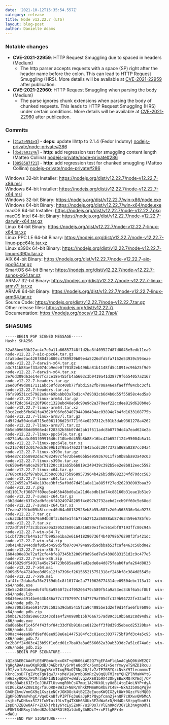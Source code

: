 ```yaml
---
date: '2021-10-12T15:35:54.557Z'
category: release
title: Node v12.22.7 (LTS)
layout: blog-post
author: Danielle Adams
---
```


### Notable changes

- **CVE-2021-22959**: HTTP Request Smuggling due to spaced in headers (Medium)
  - The http parser accepts requests with a space (SP) right after the header name before the colon. This can lead to HTTP Request Smuggling (HRS). More details will be available at [CVE-2021-22959](https://cve.mitre.org/cgi-bin/cvename.cgi?name=CVE-2021-22959) after publication.
- **CVE-2021-22960**: HTTP Request Smuggling when parsing the body (Medium)
  - The parse ignores chunk extensions when parsing the body of chunked requests. This leads to HTTP Request Smuggling (HRS) under certain conditions. More details will be available at [CVE-2021-22960](https://cve.mitre.org/cgi-bin/cvename.cgi?name=CVE-2021-22960) after publication.

### Commits

- [[`21a2e554e3`](https://github.com/nodejs/node/commit/21a2e554e3)] - **deps**: update llhttp to 2.1.4 (Fedor Indutny) [nodejs-private/node-private#286](https://github.com/nodejs-private/node-private/pull/286)
- [[`d5d3a03246`](https://github.com/nodejs/node/commit/d5d3a03246)] - **http**: add regression test for smuggling content length (Matteo Collina) [nodejs-private/node-private#286](https://github.com/nodejs-private/node-private/pull/286)
- [[`0858587f21`](https://github.com/nodejs/node/commit/0858587f21)] - **http**: add regression test for chunked smuggling (Matteo Collina) [nodejs-private/node-private#286](https://github.com/nodejs-private/node-private/pull/286)

Windows 32-bit Installer: https://nodejs.org/dist/v12.22.7/node-v12.22.7-x86.msi \
Windows 64-bit Installer: https://nodejs.org/dist/v12.22.7/node-v12.22.7-x64.msi \
Windows 32-bit Binary: https://nodejs.org/dist/v12.22.7/win-x86/node.exe \
Windows 64-bit Binary: https://nodejs.org/dist/v12.22.7/win-x64/node.exe \
macOS 64-bit Installer: https://nodejs.org/dist/v12.22.7/node-v12.22.7.pkg \
macOS Intel 64-bit Binary: https://nodejs.org/dist/v12.22.7/node-v12.22.7-darwin-x64.tar.gz \
Linux 64-bit Binary: https://nodejs.org/dist/v12.22.7/node-v12.22.7-linux-x64.tar.xz \
Linux PPC LE 64-bit Binary: https://nodejs.org/dist/v12.22.7/node-v12.22.7-linux-ppc64le.tar.xz \
Linux s390x 64-bit Binary: https://nodejs.org/dist/v12.22.7/node-v12.22.7-linux-s390x.tar.xz \
AIX 64-bit Binary: https://nodejs.org/dist/v12.22.7/node-v12.22.7-aix-ppc64.tar.gz \
SmartOS 64-bit Binary: https://nodejs.org/dist/v12.22.7/node-v12.22.7-sunos-x64.tar.xz \
ARMv7 32-bit Binary: https://nodejs.org/dist/v12.22.7/node-v12.22.7-linux-armv7l.tar.xz \
ARMv8 64-bit Binary: https://nodejs.org/dist/v12.22.7/node-v12.22.7-linux-arm64.tar.xz \
Source Code: https://nodejs.org/dist/v12.22.7/node-v12.22.7.tar.gz \
Other release files: https://nodejs.org/dist/v12.22.7/ \
Documentation: https://nodejs.org/docs/v12.22.7/api/

### SHASUMS

```
-----BEGIN PGP SIGNED MESSAGE-----
Hash: SHA256

32a88bed33b22ac4c7c0a11a66857748f1d2ba8f409527d87d0045e5edb11ea9  node-v12.22.7-aix-ppc64.tar.gz
4fa5bdee2ac420f8043b800c4789929b09e4a5226dfd5fa7162e53939c594eae  node-v12.22.7-darwin-x64.tar.gz
a3c711b88aef33a074cb9ede0f70182eb496ba81b1148fd5c1891ec96b25f9d9  node-v12.22.7-darwin-x64.tar.xz
3e76d309d63e14e7fcace18e455fb4a5603c3b9419a41d38779f6554057a2167  node-v12.22.7-headers.tar.gz
26ed0f49d8017111abc58fd8c408b77fabd15a2fb708a46eafaefff84cbc3cf1  node-v12.22.7-headers.tar.xz
76fa99531cc57982e9a469babb03a7bd1c47d9392cb6d4b0d55f55858c4ed5a0  node-v12.22.7-linux-arm64.tar.gz
b10df2dc3642c20f96dc1328ebd48e6dc90e9d2a370eef22ccdee819d620b0e6  node-v12.22.7-linux-arm64.tar.xz
53cd2eeb5fbd41fa43620f06fe6340794498d434ac03894e7b4fd1633108775b  node-v12.22.7-linux-armv7l.tar.gz
4d9f2da504cda6715e6061196d23f771f64e0297312c501b3dab9361278a4262  node-v12.22.7-linux-armv7l.tar.xz
8b5db09688dd0966e4cf28332b36b07dd2ab1f611adc8b0770dc4a7ead624e2a  node-v12.22.7-linux-ppc64le.tar.gz
e0274a9aa3c003f0991646cf10be0d455b8b88e16bc42b652f124e95004b5a14  node-v12.22.7-linux-ppc64le.tar.xz
6c215740f2c017edc8d99b12f95a47623f4643acdc2047372a868a0287cc04a4  node-v12.22.7-linux-s390x.tar.gz
9b4e87c1b58982dac7682497cfe72bee06bb5e959367011f760b8aba93a40c03  node-v12.22.7-linux-s390x.tar.xz
0c650e494a0ce293fb1220cc81ab5b6b819c249439c392b5ee2e8b812eec5592  node-v12.22.7-linux-x64.tar.gz
2768bc01d2f97ab8135b8c03b275b9689573964b426b5dd9082334fd70dcc583  node-v12.22.7-linux-x64.tar.xz
072224552a7548e183ee3bfc5af0d67d451a8a11a885ff27ed262038903baa39  node-v12.22.7.pkg
dd11017cf3687ff89ee6e465b48bd0a1a21d0abdb1bd74c88160b31eae1b51e9  node-v12.22.7-sunos-x64.tar.gz
c3b2d4ddc637e2adbfce6f49249748205f4c897b2732aebd2ccb9ff60c5e68ed  node-v12.22.7-sunos-x64.tar.xz
f7eaea2f9fbd09b8fceec40d64a00132928eb8b55a587c2d0a563536e3da9273  node-v12.22.7.tar.gz
cc6a23b44870679a94bd8f3c8d4e1f4b77bb2712a36888ab87463459e6785f6b  node-v12.22.7.tar.xz
372adf19f7f3c3b2cea0a320523600ca8a16020e1fec561ebf87193ffc80c94a  node-v12.22.7-win-x64.7z
51cbf739cfb44a1cffb995ae1ba3e616418280736f4b40798676290f3fa421dc  node-v12.22.7-win-x64.zip
30b414b3944cd8f8d54b459d5fb87c04794a99d59dbbab53fcafe463c50bd0e2  node-v12.22.7-win-x86.7z
1604e00e83e72af2cfe4bfe87345b32069f8d96ed7e54398683151d2c9c477e5  node-v12.22.7-win-x86.zip
6d416829df54917a45e754723b685aa097ad2ede8a4d875faab0fafa264d8833  node-v12.22.7-x64.msi
6969d5fe47249ee8d89a12fb7396cf261565215751318cf246bf8c384d85545e  node-v12.22.7-x86.msi
1af4fcf2daba5a76c2159db1c8f10174e2a7710626774314ee09504ebc113a12  win-x64/node.exe
28e5c24831deedbf4fb8a9560f2c4f95205479c589f54a9a53ec346f6a5cf8bf  win-x64/node.lib
08d36eea4914be643b486a77c1707997c15d7779a705dfc129b94722fe32adf2  win-x64/node_pdb.7z
a9ea708a58ae5914729c583a39da05415fca9c40855e1d2ef9d14fae6fb76096  win-x64/node_pdb.zip
3b0b1763bda58e6c3343cd1e4f240980b15b76a6757ad89c319b5a82c8d94d92  win-x86/node.exe
dad0e6bef1c45f4f43fbf84c33df6b910ace8122eff3f8d39d5ebecd25320ba4  win-x86/node.lib
b00ac44eea98fd9efd8ee958e6a14475184fc3c81ecc3037775bf8fd3c4a5c95  win-x86/node_pdb.7z
0c2b8ff24d03c423b59f1e6cd01c7ba03a3a6566662a39ab393dc7a51c674a0c  win-x86/node_pdb.zip
-----BEGIN PGP SIGNATURE-----

iQIzBAEBCAAdFiEEdPEmArbxxOkT+qN606iWE2Q7YgEFAmFlqAoACgkQ06iWE2Q7
YgHgABAAsewOKgRQdB/3AEbrO/ySrWje8qdfc/6ym5z42+SerYmwywTSNZDIRcuu
i9I/vofLRsuwu7S3pgYRrmTIxqFNxQ7SNg20/fv7zTP7BRYQziNvkY9TlecmmmuT
kkrcCosDFFgZVtqTgKjqw7/+sMeV1aBrmbQ6mRcZy8qQUFMIreYQHZPlhMaW4YtG
hH63xy0QRs/PCMr3nNF1dN1oqhDY+oWdlvqzAXE81b9X42OkyEBwXMQrKYEdj/CP
dfHq88Abi6JZrIeJJHATlUswngR0hCsX7mui1A2VKkOLsyUdBL4tgI4oLNYP+dyA
8IDGLkaAkZ08IOg/fauQRD+BWJ2+NBR/mhKkMMmWKGRbErC48++NxA33508qPqjw
GhGHZkvuVmnGX9q1XszieNCrJGKOOck4tB2IZeEucoKWQIXZyt8W+0GzcYVcMQG0
ZgKF63NVmVvhgC/VqeDknBfvPIPTFq3u6aJpRtPQypfcmn2j+nQP7c0XwvQW6MoA
csjbcFwDHkvx5IZtIuWIoi19LvTg4TX6H63UUx3E2dWa6rD/Md4DcSVrpgSbnH3i
ZspDnJZBQwOAFr+ZCGkjrb1y6YcEy5ZoKF/uiPOs7/VlEn0KdV36Y1k3nAgmOdVi
uP8WtS4KRxyth5ed8Zo6JdFRGtEQatdm0y3ABDiT+rxP7lgRPr4=
=dWOu
-----END PGP SIGNATURE-----

```
